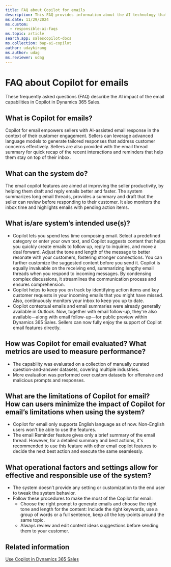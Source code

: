 ```yaml
---
title: FAQ about Copilot for emails
description: This FAQ provides information about the AI technology that's used in Dynamics 365 Sales for emails. This FAQ also includes key considerations and details about how AI is used, how it was tested and evaluated, and any specific limitations.
ms.date: 11/29/2024
ms.custom: 
  - responsible-ai-faqs
ms.topic: article
search.app: salescopilot-docs
ms.collection: bap-ai-copilot 
author: udaykirang
ms.author: udag
ms.reviewer: udag
---
```


# FAQ about Copilot for emails

These frequently asked questions (FAQ) describe the AI impact of the email capabilities in Copilot in Dynamics 365 Sales.

## What is Copilot for emails?

Copilot for email empowers sellers with AI-assisted email response in the context of their customer engagement. Sellers can leverage advanced language models to generate tailored responses that address customer concerns effectively. Sellers are also provided with the email thread summary for quick recap of the recent interactions and reminders that help them stay on top of their inbox.

## What can the system do?

The email copilot features are aimed at improving the seller productivity, by helping them draft and reply emails better and faster. The system summarizes long email threads, provides a summary and draft that the seller can review before responding to their customer. It also monitors the inbox time and highlights emails with pending action items.

## What is/are system’s intended use(s)?

- Copilot lets you spend less time composing email. Select a predefined category or enter your own text, and Copilot suggests content that helps you quickly create emails to follow up, reply to inquiries, and move a deal forward. Adjust the tone and length of the message to better resonate with your customers, fostering stronger connections. You can further customize the suggested content before you send it. Copilot is equally invaluable on the receiving end, summarizing lengthy email threads when you respond to incoming messages. By condensing complex discussions, it streamlines the communication process and ensures comprehension.  
- Copilot helps to keep you on track by identifying action items and key customer requests in your incoming emails that you might have missed. Also, continuously monitors your inbox to keep you up to date.  
- Copilot contextual emails and email summaries were already generally available in Outlook. Now, together with email follow-up, they're also available—along with email follow-up&mdash;for public preview within Dynamics 365 Sales. Sellers can now fully enjoy the support of Copilot email features directly.

## How was Copilot for email evaluated? What metrics are used to measure performance?

- The capability was evaluated on a collection of manually curated question-and-answer datasets, covering multiple industries.
- More evaluation was performed over custom datasets for offensive and malicious prompts and responses.

## What are the limitations of Copilot for email? How can users minimize the impact of Copilot for email’s limitations when using the system?

-	Copilot for email only supports English language as of now. Non-English users won't be able to use the features.
-	The email Reminder feature gives only a brief summary of the email thread. However, for a detailed summary and best actions, it's recommended to use this feature with other email copilot features to decide the next best action and execute the same seamlessly.

## What operational factors and settings allow for effective and responsible use of the system?

- The system doesn’t provide any setting or customization to the end user to tweak the system behavior.  
- Follow these procedures to make the most of the Copilot for email:  
    -	Choose the right prompt to generate emails and choose the right tone and length for the content: Include the right keywords, use a group of words or a full sentence, keep all the key-points around the same topic.
    -	Always review and edit content ideas suggestions before sending them to your customer.

## Related information

[Use Copilot in Dynamics 365 Sales](use-sales-copilot.md)